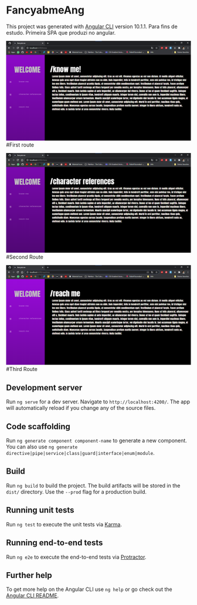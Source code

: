 # FancyabmeAng

This project was generated with [Angular CLI](https://github.com/angular/angular-cli) version 10.1.1.
Para fins de estudo. Primeira SPA que produzi no angular.


![Know Me](/src/knowme.png)
#First route

![Character Refererences](/src/chararef.png)
#Second Route

![Reach Me](/src/reach.png)
#Third Route

## Development server

Run `ng serve` for a dev server. Navigate to `http://localhost:4200/`. The app will automatically reload if you change any of the source files.

## Code scaffolding

Run `ng generate component component-name` to generate a new component. You can also use `ng generate directive|pipe|service|class|guard|interface|enum|module`.

## Build

Run `ng build` to build the project. The build artifacts will be stored in the `dist/` directory. Use the `--prod` flag for a production build.

## Running unit tests

Run `ng test` to execute the unit tests via [Karma](https://karma-runner.github.io).

## Running end-to-end tests

Run `ng e2e` to execute the end-to-end tests via [Protractor](http://www.protractortest.org/).

## Further help

To get more help on the Angular CLI use `ng help` or go check out the [Angular CLI README](https://github.com/angular/angular-cli/blob/master/README.md).
